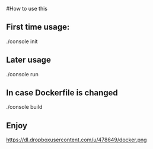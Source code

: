#How to use this

## First time usage:
./console init

## Later usage
./console run

## In case Dockerfile is changed
./console build

## Enjoy
https://dl.dropboxusercontent.com/u/478649/docker.png
